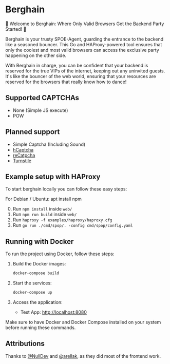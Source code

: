 # Berghain

🕺 Welcome to Berghain: Where Only Valid Browsers Get the Backend Party Started! 🎉

Berghain is your trusty SPOE-Agent, guarding the entrance to the backend like a seasoned bouncer. This Go and
HAProxy-powered tool ensures that only the coolest and most valid browsers can access the exclusive party happening on
the other side.

With Berghain in charge, you can be confident that your backend is reserved for the true VIPs of the internet, keeping
out any uninvited guests. It's like the bouncer of the web world, ensuring that your resources are reserved for the
browsers that really know how to dance!

## Supported CAPTCHAs
- None (Simple JS execute)
- POW

## Planned support
- Simple Captcha (Including Sound)
- [hCaptcha](https://www.hcaptcha.com/)
- [reCatpcha](https://developers.google.com/recaptcha?hl=de)
- [Turnstile](https://developers.cloudflare.com/turnstile/)

## Example setup with HAProxy
To start berghain locally you can follow these easy steps:

For Debian / Ubuntu: apt install npm

0. Run `npm install` inside `web/`
1. Run `npm run build` inside `web/`
2. Run `haproxy -f examples/haproxy/haproxy.cfg`
3. Run `go run ./cmd/spop/. -config cmd/spop/config.yaml`

## Running with Docker

To run the project using Docker, follow these steps:

1. Build the Docker images:
   ```sh
   docker-compose build
   ```

2. Start the services:
   ```sh
   docker-compose up
   ```

3. Access the application:
   - Test App: [http://localhost:8080](http://localhost:8080)

Make sure to have Docker and Docker Compose installed on your system before running these commands.

## Attributions
Thanks to [@NullDev](https://github.com/NullDev) and [@arellak](https://github.com/arellak), as they did most of the frontend work.
